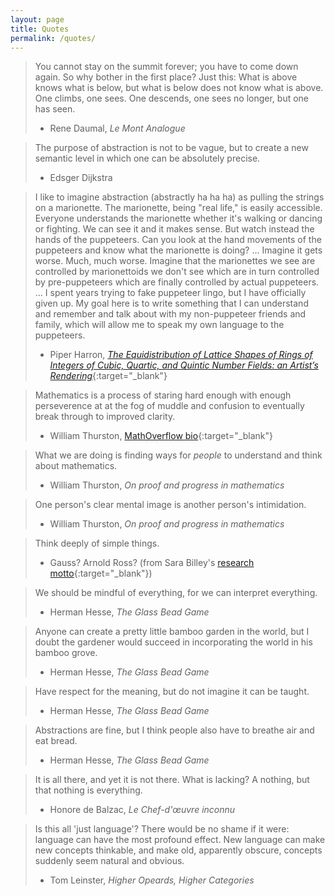 ```yaml
---
layout: page
title: Quotes
permalink: /quotes/
---
```


> You cannot stay on the summit forever; you have to come down again. So why bother in the first place? Just this: What is above knows what is below, but what is below does not know what is above. 
> One climbs, one sees. One descends, one sees no longer, but one has seen. 
>
> - Rene Daumal, *Le Mont Analogue*

> The purpose of abstraction is not to be vague, but to create a new semantic level in which one can be absolutely precise. 
>
> - Edsger Dijkstra

> I like to imagine abstraction (abstractly ha ha ha) as pulling the strings on a marionette. The marionette, being "real life," is easily accessible. Everyone understands the marionette whether it's walking or dancing or fighting. We can see it and it makes sense. But watch instead the hands of the puppeteers. Can you look at the hand movements of the puppeteers and know what the marionette is doing? 
> ... 
> Imagine it gets worse. Much, much worse. Imagine that the marionettes we see are controlled by marionettoids we don't see which are in turn controlled by pre-puppeteers which are finally controlled by actual puppeteers.
> ...
> I spent years trying to fake puppeteer lingo, but I have officially given up. My goal here is to write
something that I can understand and remember and talk about with my non-puppeteer friends and family,
which will allow me to speak my own language to the puppeteers.
>
> - Piper Harron, [*The Equidistribution of Lattice Shapes of Rings of Integers of Cubic, Quartic, and Quintic Number Fields: an Artist’s Rendering*](http://www.theliberatedmathematician.com/wp-content/uploads/2015/11/PiperThesisPostPrint.pdf){:target="_blank"}

> Mathematics is a process of staring hard enough with enough perseverence at at the fog of muddle and confusion to eventually break through to improved clarity.
>
> - William Thurston, [MathOverflow bio](http://mathoverflow.net/users/9062/bill-thurston){:target="_blank"}

> What we are doing is finding ways for *people* to understand and think about mathematics.
>
> - William Thurston, *On proof and progress in mathematics*

>  One person's clear mental image is another person's intimidation.
>
> - William Thurston, *On proof and progress in mathematics*

> Think deeply of simple things.
>
> - Gauss? Arnold Ross? (from Sara Billey's [research motto](https://sites.math.washington.edu/~billey/advice/timely.fashion.pdf){:target="_blank"})

> We should be mindful of everything, for we can interpret everything.
>
> - Herman Hesse, *The Glass Bead Game*

> Anyone can create a pretty little bamboo garden in the world, but I doubt the gardener would succeed in incorporating the world in his bamboo grove.
>
> - Herman Hesse, *The Glass Bead Game*

> Have respect for the meaning, but do not imagine it can be taught.
>
> - Herman Hesse, *The Glass Bead Game*

> Abstractions are fine, but I think people also have to breathe air and eat bread.
>
> - Herman Hesse, *The Glass Bead Game*

> It is all there, and yet it is not there. What is lacking? A nothing, but that nothing is everything.
>
> - Honore de Balzac, *Le Chef-d'œuvre inconnu*

> Is this all 'just language'? There would be no shame if it were: language can have the most profound effect. New language can make new concepts thinkable, and make old, apparently obscure, concepts suddenly seem natural and obvious.
>
> - Tom Leinster, *Higher Opeards, Higher Categories*
